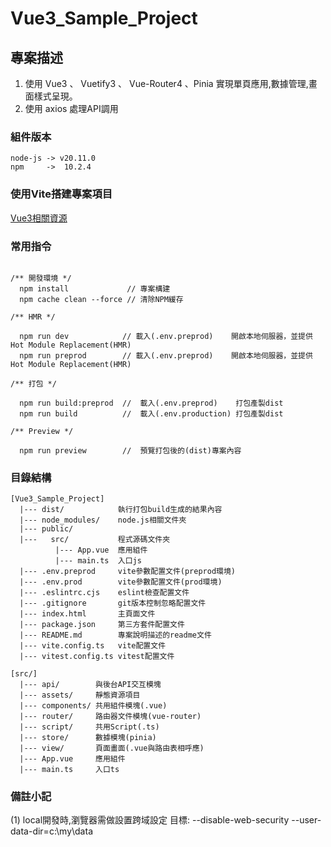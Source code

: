 # Vue3_Sample_Project

## 專案描述

1. 使用 Vue3 、 Vuetify3 、 Vue-Router4 、Pinia 實現單頁應用,數據管理,畫面樣式呈現。
2. 使用 axios 處理API調用

### 組件版本

```
node-js -> v20.11.0
npm     ->  10.2.4
```

### 使用Vite搭建專案項目

[Vue3相關資源](https://vuejs.org/guide/quick-start)

### 常用指令

```

/** 開發環境 */
  npm install             // 專案構建
  npm cache clean --force // 清除NPM緩存

/** HMR */

  npm run dev            // 載入(.env.preprod)    開啟本地伺服器，並提供Hot Module Replacement(HMR)
  npm run preprod        // 載入(.env.preprod)    開啟本地伺服器，並提供Hot Module Replacement(HMR)

/** 打包 */

  npm run build:preprod  //  載入(.env.preprod)    打包產製dist
  npm run build          //  載入(.env.production) 打包產製dist

/** Preview */

  npm run preview        //  預覽打包後的(dist)專案內容
```

### 目錄結構

```
[Vue3_Sample_Project]
  |--- dist/            執行打包build生成的結果內容
  |--- node_modules/    node.js相關文件夾
  |--- public/
  |---   src/           程式源碼文件夾
          |--- App.vue  應用組件
          |--- main.ts  入口js
  |--- .env.preprod     vite參數配置文件(preprod環境)
  |--- .env.prod        vite參數配置文件(prod環境)
  |--- .eslintrc.cjs    eslint檢查配置文件
  |--- .gitignore       git版本控制忽略配置文件
  |--- index.html       主頁面文件
  |--- package.json     第三方套件配置文件
  |--- README.md        專案說明描述的readme文件
  |--- vite.config.ts   vite配置文件
  |--- vitest.config.ts vitest配置文件

[src/]
  |--- api/        與後台API交互模塊
  |--- assets/     靜態資源項目
  |--- components/ 共用組件模塊(.vue)
  |--- router/     路由器文件模塊(vue-router)
  |--- script/     共用Script(.ts)
  |--- store/      數據模塊(pinia)
  |--- view/       頁面畫面(.vue與路由表相呼應)
  |--- App.vue     應用組件
  |--- main.ts     入口ts
```

### 備註小記

(1) local開發時,瀏覽器需做設置跨域設定 目標: --disable-web-security --user-data-dir=c:\my\data
